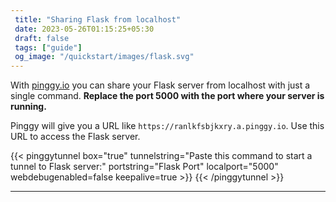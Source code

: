 ```yaml
---
 title: "Sharing Flask from localhost" 
 date: 2023-05-26T01:15:25+05:30 
 draft: false 
 tags: ["guide"]
 og_image: "/quickstart/images/flask.svg"
---
```


With [pinggy.io](https://pinggy.io) you can share your Flask server from localhost with just a single command. **Replace the port 5000 with the port where your server is running.**

Pinggy will give you a URL like `https://ranlkfsbjkxry.a.pinggy.io`. Use this URL to access the Flask server.

{{< pinggytunnel box="true" tunnelstring="Paste this command to start a tunnel to Flask server:" portstring="Flask Port" localport="5000" webdebugenabled=false keepalive=true >}}
{{< /pinggytunnel >}}

<hr>
